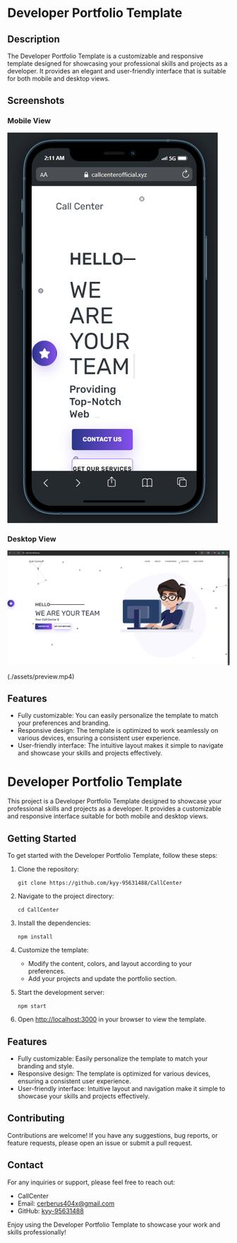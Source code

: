 # Developer Portfolio Template

## Description

The Developer Portfolio Template is a customizable and responsive template designed for showcasing your professional skills and projects as a developer. It provides an elegant and user-friendly interface that is suitable for both mobile and desktop views.

## Screenshots

### Mobile View
![Mobile View](./assets/mobile.png)

### Desktop View
![Desktop View](./assets/desktop.png)



(./assets/preview.mp4)



## Features

- Fully customizable: You can easily personalize the template to match your preferences and branding.
- Responsive design: The template is optimized to work seamlessly on various devices, ensuring a consistent user experience.
- User-friendly interface: The intuitive layout makes it simple to navigate and showcase your skills and projects effectively.


# Developer Portfolio Template

This project is a Developer Portfolio Template designed to showcase your professional skills and projects as a developer. It provides a customizable and responsive interface suitable for both mobile and desktop views.

## Getting Started

To get started with the Developer Portfolio Template, follow these steps:

1. Clone the repository:
   ```
   git clone https://github.com/kyy-95631488/CallCenter
   ```

2. Navigate to the project directory:
   ```
   cd CallCenter
   ```

3. Install the dependencies:
   ```
   npm install
   ```

4. Customize the template:
   - Modify the content, colors, and layout according to your preferences.
   - Add your projects and update the portfolio section.

5. Start the development server:
   ```
   npm start
   ```

6. Open [http://localhost:3000](http://localhost:3000) in your browser to view the template.

## Features

- Fully customizable: Easily personalize the template to match your branding and style.
- Responsive design: The template is optimized for various devices, ensuring a consistent user experience.
- User-friendly interface: Intuitive layout and navigation make it simple to showcase your skills and projects effectively.

## Contributing

Contributions are welcome! If you have any suggestions, bug reports, or feature requests, please open an issue or submit a pull request.


## Contact

For any inquiries or support, please feel free to reach out:

- CallCenter
- Email: cerberus404x@gmail.com
- GitHub: [kyy-95631488](https://github.com/kyy-95631488)

Enjoy using the Developer Portfolio Template to showcase your work and skills professionally!
